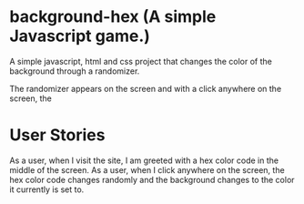 # background-hex (A simple Javascript game.)
A simple javascript, html and css project that changes the color of the background through a randomizer. 

The randomizer appears on the screen and with a click anywhere on the screen, the 

# User Stories

As a user, when I visit the site, I am greeted with a hex color code in the middle of the screen.
As a user, when I click anywhere on the screen, the hex color code changes randomly and the background changes to the color it currently is set to.

